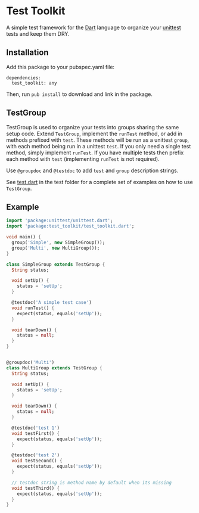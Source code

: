Test Toolkit
============

A simple test framework for the [Dart][dart] language to organize your [unittest][unittest] tests and keep them DRY.

Installation
------------

Add this package to your pubspec.yaml file:

    dependencies:
      test_toolkit: any

Then, run `pub install` to download and link in the package.

TestGroup
---------

TestGroup is used to organize your tests into groups sharing the same setup
code. Extend `TestGroup`, implement the `runTest` method, or add in methods
prefixed with `test`. These methods will be run as a unittest `group`, with
each method being run in a unittest `test`. If you only need a single test
method, simply implement `runTest`. If you have multiple tests then prefix
each method with `test` (implementing `runTest` is not required).

Use `@groupdoc` and `@testdoc` to add `test` and `group` description strings.

See [test.dart][examples] in the test folder for a complete set of examples on
how to use `TestGroup`.

Example
-------

```dart
import 'package:unittest/unittest.dart';
import 'package:test_toolkit/test_toolkit.dart';

void main() {
  group('Simple', new SimpleGroup());
  group('Multi', new MultiGroup());
}

class SimpleGroup extends TestGroup {
  String status;

  void setUp() {
    status = 'setUp';
  }

  @testdoc('A simple test case')
  void runTest() {
    expect(status, equals('setUp'));
  }

  void tearDown() {
    status = null;
  }
}


@groupdoc('Multi')
class MultiGroup extends TestGroup {
  String status;

  void setUp() {
    status = 'setUp';
  }

  void tearDown() {
    status = null;
  }

  @testdoc('test 1')
  void testFirst() {
    expect(status, equals('setUp'));
  }

  @testdoc('test 2')
  void testSecond() {
    expect(status, equals('setUp'));
  }

  // testdoc string is method name by default when its missing
  void testThird() {
    expect(status, equals('setUp'));
  }
}
```

[examples]: https://github.com/lgunsch/test_toolkit/blob/master/test/test.dart
[dart]: http://www.dartlang.org/
[unittest]: http://pub.dartlang.org/packages/unittest
